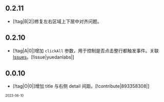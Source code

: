 ## 0.2.11

- [!tag|B|2|]修复左右区域上下居中对齐问题。

## 0.2.10

- [!tag|A|0|]增加 `clickAll` 参数，用于控制是否点击整行都触发事件。关联 [Issues](https://github.com/dufu1991/stdf/issues/7)。[!issue|yuedanlabs|]

## 0.0.10

- [!tag|O|0|]增加 title 与右侧 detail 间距。[!contribute|893358308|]

<font size=1>2023-06-10</font>
